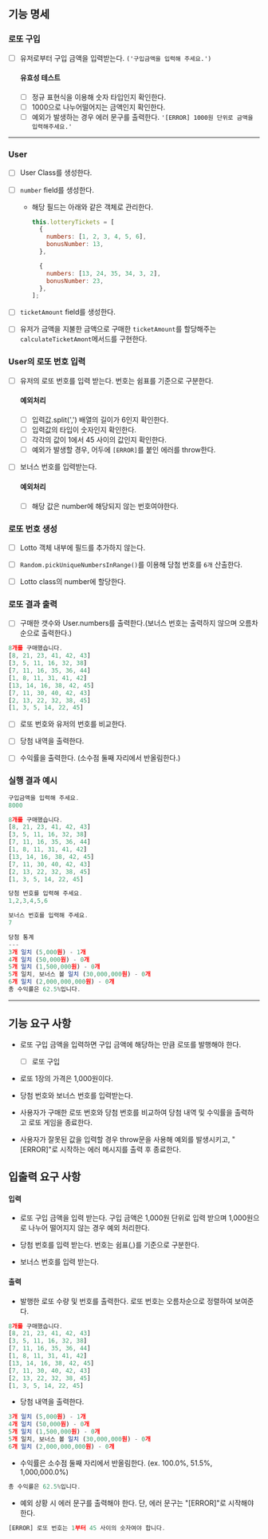 ## 기능 명세

### 로또 구입

- [ ] 유저로부터 구입 금액을 입력받는다.
      `('구입금액을 입력해 주세요.')`

  #### 유효성 테스트

  - [ ] 정규 표현식을 이용해 숫자 타입인지 확인한다.
  - [ ] 1000으로 나누어떨어지는 금액인지 확인한다.
  - [ ] 예외가 발생하는 경우 에러 문구를 출력한다.
        `'[ERROR] 1000원 단위로 금액을 입력해주세요.'`

---

### User

- [ ] User Class를 생성한다.
- [ ] `number` field를 생성한다.

  - 해당 필드는 아래와 같은 객체로 관리한다.

    ```js
    this.lotteryTickets = [
      {
        numbers: [1, 2, 3, 4, 5, 6],
        bonusNumber: 13,
      },

      {
        numbers: [13, 24, 35, 34, 3, 2],
        bonusNumber: 23,
      },
    ];
    ```

- [ ] `ticketAmount` field를 생성한다.
- [ ] 유저가 금액을 지불한 금액으로 구매한 `ticketAmount`를 할당해주는 `calculateTicketAmont`메서드를 구현한다.

### User의 로또 번호 입력

- [ ] 유저의 로또 번호를 입력 받는다. 번호는 쉼표를 기준으로 구분한다.

  #### 예외처리

  - [ ] 입력값.split(',') 배열의 길이가 6인지 확인한다.
  - [ ] 입력값의 타입이 숫자인지 확인한다.
  - [ ] 각각의 값이 1에서 45 사이의 값인지 확인한다.
  - [ ] 예외가 발생할 경우, 어두에 `[ERROR]`를 붙인 에러를 throw한다.

- [ ] 보너스 번호를 입력받는다.
  #### 예외처리
  - [ ] 해당 값은 number에 해당되지 않는 번호여야한다.

### 로또 번호 생성

- [ ] Lotto 객체 내부에 필드를 추가하지 않는다.

- [ ] `Random.pickUniqueNumbersInRange()`를 이용해 당첨 번호를 `6개` 산출한다.

- [ ] Lotto class의 number에 할당한다.

### 로또 결과 출력

- [ ] 구매한 갯수와 User.numbers를 출력한다.(보너스 번호는 출력하지 않으며 오름차순으로 출력한다.)

```js
8개를 구매했습니다.
[8, 21, 23, 41, 42, 43]
[3, 5, 11, 16, 32, 38]
[7, 11, 16, 35, 36, 44]
[1, 8, 11, 31, 41, 42]
[13, 14, 16, 38, 42, 45]
[7, 11, 30, 40, 42, 43]
[2, 13, 22, 32, 38, 45]
[1, 3, 5, 14, 22, 45]
```

- [ ] 로또 번호와 유저의 번호를 비교한다.
- [ ] 당첨 내역을 출력한다.

- [ ] 수익률을 출력한다. (소수점 둘째 자리에서 반올림한다.)

### 실행 결과 예시

```js
구입금액을 입력해 주세요.
8000

8개를 구매했습니다.
[8, 21, 23, 41, 42, 43]
[3, 5, 11, 16, 32, 38]
[7, 11, 16, 35, 36, 44]
[1, 8, 11, 31, 41, 42]
[13, 14, 16, 38, 42, 45]
[7, 11, 30, 40, 42, 43]
[2, 13, 22, 32, 38, 45]
[1, 3, 5, 14, 22, 45]

당첨 번호를 입력해 주세요.
1,2,3,4,5,6

보너스 번호를 입력해 주세요.
7

당첨 통계
---
3개 일치 (5,000원) - 1개
4개 일치 (50,000원) - 0개
5개 일치 (1,500,000원) - 0개
5개 일치, 보너스 볼 일치 (30,000,000원) - 0개
6개 일치 (2,000,000,000원) - 0개
총 수익률은 62.5%입니다.
```

---

## 기능 요구 사항

- 로또 구입 금액을 입력하면 구입 금액에 해당하는 만큼 로또를 발행해야 한다.

  - [ ] 로또 구입

- 로또 1장의 가격은 1,000원이다.

- 당첨 번호와 보너스 번호를 입력받는다.

- 사용자가 구매한 로또 번호와 당첨 번호를 비교하여 당첨 내역 및 수익률을 출력하고 로또 게임을 종료한다.

- 사용자가 잘못된 값을 입력할 경우 throw문을 사용해 예외를 발생시키고, "[ERROR]"로 시작하는 에러 메시지를 출력 후 종료한다.

## 입출력 요구 사항

#### 입력

- 로또 구입 금액을 입력 받는다. 구입 금액은 1,000원 단위로 입력 받으며 1,000원으로 나누어 떨어지지 않는 경우 예외 처리한다.

- 당첨 번호를 입력 받는다. 번호는 쉼표(,)를 기준으로 구분한다.

- 보너스 번호를 입력 받는다.

#### 출력

- 발행한 로또 수량 및 번호를 출력한다. 로또 번호는 오름차순으로 정렬하여 보여준다.

```js
8개를 구매했습니다.
[8, 21, 23, 41, 42, 43]
[3, 5, 11, 16, 32, 38]
[7, 11, 16, 35, 36, 44]
[1, 8, 11, 31, 41, 42]
[13, 14, 16, 38, 42, 45]
[7, 11, 30, 40, 42, 43]
[2, 13, 22, 32, 38, 45]
[1, 3, 5, 14, 22, 45]
```

- 당첨 내역을 출력한다.

```js
3개 일치 (5,000원) - 1개
4개 일치 (50,000원) - 0개
5개 일치 (1,500,000원) - 0개
5개 일치, 보너스 볼 일치 (30,000,000원) - 0개
6개 일치 (2,000,000,000원) - 0개
```

- 수익률은 소수점 둘째 자리에서 반올림한다.
  (ex. 100.0%, 51.5%, 1,000,000.0%)

```js
총 수익률은 62.5%입니다.
```

- 예외 상황 시 에러 문구를 출력해야 한다. 단, 에러 문구는 "[ERROR]"로 시작해야 한다.

```js
[ERROR] 로또 번호는 1부터 45 사이의 숫자여야 합니다.
```
